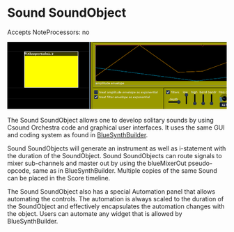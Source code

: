 # Sound SoundObject

Accepts NoteProcessors: no

![Sound Sound](../../../images/SoundSoundObject.png)

The Sound SoundObject allows one to develop solitary sounds by using
Csound Orchestra code and graphical user interfaces. It uses the same
GUI and coding system as found in [BlueSynthBuilder](../../instruments/blueSynthBuilder).

Sound SoundObjects will generate an instrument as well as i-statement
with the duration of the SoundObject. Sound SoundObjects can route
signals to mixer sub-channels and master out by using the blueMixerOut
pseudo-opcode, same as in BlueSynthBuilder. Multiple copies of the same
Sound can be placed in the Score timeline.

The Sound SoundObject also has a special Automation panel that allows
automating the controls. The automation is always scaled to the duration
of the SoundObject and effectively encapsulates the automation changes
with the object. Users can automate any widget that is allowed by
BlueSynthBuilder.
